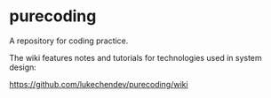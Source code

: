 # purecoding

A repository for coding practice.

The wiki features notes and tutorials for technologies used in system design:

https://github.com/lukechendev/purecoding/wiki
